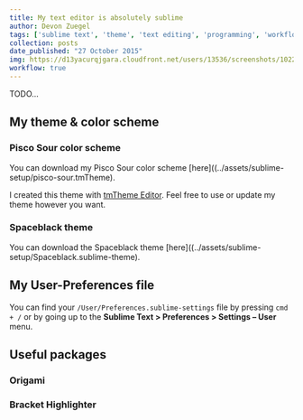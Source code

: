 ```yaml
---
title: My text editor is absolutely sublime
author: Devon Zuegel
tags: ['sublime text', 'theme', 'text editing', 'programming', 'workflow optimization' ]
collection: posts
date_published: "27 October 2015"
img: https://d13yacurqjgara.cloudfront.net/users/13536/screenshots/1022371/sublime-text_teaser.png
workflow: true
---
```


TODO...

## My theme & color scheme

### Pisco Sour color scheme

You can download my Pisco Sour color scheme [here]((../assets/sublime-setup/pisco-sour.tmTheme).

I created this theme with [tmTheme Editor](http://tmtheme-editor.herokuapp.com). Feel free to use or update my theme however you want.

### Spaceblack theme

You can download the Spaceblack theme [here]((../assets/sublime-setup/Spaceblack.sublime-theme).

## My User-Preferences file

You can find your `/User/Preferences.sublime-settings` file by pressing `cmd + /` or by going up to the **Sublime Text > Preferences > Settings – User** menu.

<script src="https://gist.github.com/devonzuegel/814f072e819d83873932.js"></script>

## Useful packages

### Origami

### Bracket Highlighter